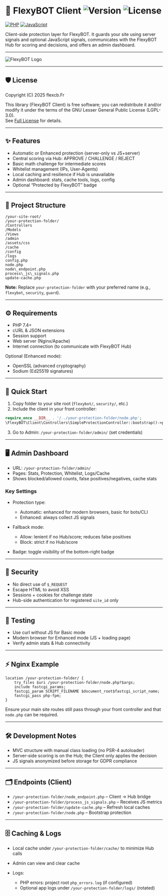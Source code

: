 # 🚀 FlexyBOT Client ![Version](https://img.shields.io/badge/version-1.0.0a-blue) ![License](https://img.shields.io/badge/license-LGPL--3.0-green)

[![PHP](https://img.shields.io/badge/PHP-8.0+-blue?logo=php&logoColor=white)](https://www.php.net/)
[![JavaScript](https://img.shields.io/badge/JavaScript-vanilla-yellow?logo=javascript&logoColor=black)](https://developer.mozilla.org/en-US/docs/Web/JavaScript)

Client-side protection layer for FlexyBOT. It guards your site using server signals and optional JavaScript signals, communicates with the FlexyBOT Hub for scoring and decisions, and offers an admin dashboard.

---

![FlexyBOT Logo](https://www.flexcb.fr/flexybots.jpg)  

---

## 🛡️ License
Copyright (C) 2025  flexcb.Fr  

This library (FlexyBOT Client) is free software; you can redistribute it and/or
modify it under the terms of the GNU Lesser General Public License (LGPL-3.0).  
See [Full License](./LICENSE.md) for details.

---

## ✨ Features
- Automatic or Enhanced protection (server-only vs JS+server)
- Central scoring via Hub: APPROVE / CHALLENGE / REJECT
- Basic math challenge for intermediate scores
- Whitelist management (IPs, User-Agents)
- Local caching and resilience if Hub is unavailable
- Admin dashboard: stats, cache tools, logs, config
- Optional “Protected by FlexyBOT” badge

---

## 📁 Project Structure

```
/your-site-root/
/your-protection-folder/
/Controllers
/Models
/Views
/admin
/assets/css
/cache
/config
/logs
config.php
node.php
node\_endpoint.php
process\_js\_signals.php
update-cache.php

````
**Note:** Replace `your-protection-folder` with your preferred name (e.g., `flexybot`, `security`, `guard`).

---

## ⚙️ Requirements
- PHP 7.4+
- cURL & JSON extensions
- Session support
- Web server (Nginx/Apache)
- Internet connection (to communicate with FlexyBOT Hub)

Optional (Enhanced mode):
- OpenSSL (advanced cryptography)
- Sodium (Ed25519 signatures)

---

## 🚀 Quick Start
1. Copy folder to your site root (`flexybot/`, `security/`, etc.)
2. Include the client in your front controller:
```php
require_once __DIR__ . '/../your-protection-folder/node.php';
\FlexyBOT\Client\Controllers\SimpleProtectionController::bootstrap()->protectPage();
````

3. Go to Admin: `/your-protection-folder/admin/` (set credentials)

---

## 🖥️ Admin Dashboard

* URL: `/your-protection-folder/admin/`
* Pages: Stats, Protection, Whitelist, Logs/Cache
* Shows blocked/allowed counts, false positives/negatives, cache stats

### Key Settings

* Protection type:

  * Automatic: enhanced for modern browsers, basic for bots/CLI
  * Enhanced: always collect JS signals
* Fallback mode:

  * Allow: lenient if no Hub/score; reduces false positives
  * Block: strict if no Hub/score
* Badge: toggle visibility of the bottom-right badge

---

## 🔐 Security

* No direct use of `$_REQUEST`
* Escape HTML to avoid XSS
* Sessions + cookies for challenge state
* Hub-side authentication for registered `site_id` only

---

## 🧪 Testing

* Use curl without JS for Basic mode
* Modern browser for Enhanced mode (JS + loading page)
* Verify admin stats & Hub connectivity

---

## ⚡ Nginx Example

```
location /your-protection-folder/ {
    try_files $uri /your-protection-folder/node.php?$args;
    include fastcgi_params;
    fastcgi_param SCRIPT_FILENAME $document_root$fastcgi_script_name;
    fastcgi_pass php-fpm;
}
```

Ensure your main site routes still pass through your front controller and that `node.php` can be required.

---

## 🛠️ Development Notes

* MVC structure with manual class loading (no PSR-4 autoloader)
* Server-side scoring is on the Hub; the Client only applies the decision
* JS signals anonymized before storage for GDPR compliance

---

## 🗂️ Endpoints (Client)

* `/your-protection-folder/node_endpoint.php`     – Client → Hub bridge
* `/your-protection-folder/process_js_signals.php` – Receives JS metrics
* `/your-protection-folder/update-cache.php`       – Refresh local caches
* `/your-protection-folder/node.php`               – Bootstrap protection

---

## 🗄️ Caching & Logs

* Local cache under `/your-protection-folder/cache/` to minimize Hub calls
* Admin can view and clear cache
* Logs:

  * PHP errors: project root `php_errors.log` (if configured)
  * Optional app logs under `/your-protection-folder/logs/` (rotated)
